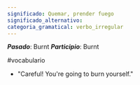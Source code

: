 ```yaml
---
significado: Quemar, prender fuego
significado_alternativo: 
categoria_gramatical: verbo_irregular
---
```


***Pasado***: Burnt
***Participio***: Burnt

#vocabulario

- "Careful! You're going to burn yourself."